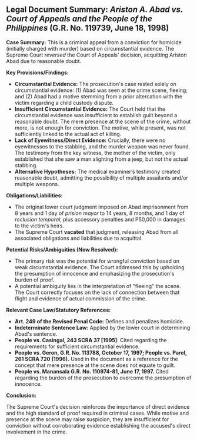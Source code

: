 ## Legal Document Summary: *Ariston A. Abad vs. Court of Appeals and the People of the Philippines* (G.R. No. 119739, June 18, 1998)

**Case Summary:** This is a criminal appeal from a conviction for homicide (initially charged with murder) based on circumstantial evidence. The Supreme Court *reversed* the Court of Appeals' decision, acquitting Ariston Abad due to reasonable doubt.

**Key Provisions/Findings:**

*   **Circumstantial Evidence:** The prosecution's case rested solely on circumstantial evidence: (1) Abad was seen at the crime scene, fleeing; and (2) Abad had a motive stemming from a prior altercation with the victim regarding a child custody dispute.
*   **Insufficient Circumstantial Evidence:** The Court held that the circumstantial evidence was insufficient to establish guilt beyond a reasonable doubt.  The mere presence at the scene of the crime, without more, is not enough for conviction. The motive, while present, was not sufficiently linked to the actual act of killing.
*   **Lack of Eyewitness/Direct Evidence:** Crucially, there were no eyewitnesses to the stabbing, and the murder weapon was never found. The testimony from the key witness, the mother of the victim, only established that she saw a man alighting from a jeep, but not the actual stabbing.
*   **Alternative Hypotheses:** The medical examiner’s testimony created reasonable doubt, admitting the possibility of multiple assailants and/or multiple weapons.

**Obligations/Liabilities:**

*   The original lower court judgment imposed on Abad imprisonment from 8 years and 1 day of *prision mayor* to 14 years, 8 months, and 1 day of *reclusion temporal*, plus accessory penalties and P50,000 in damages to the victim's heirs.
*   The Supreme Court **vacated** that judgment, releasing Abad from all associated obligations and liabilities due to acquittal.

**Potential Risks/Ambiguities (Now Resolved):**

*   The primary risk was the potential for wrongful conviction based on weak circumstantial evidence. The Court addressed this by upholding the presumption of innocence and emphasizing the prosecution's burden of proof.
*   A potential ambiguity lies in the interpretation of "fleeing" the scene.  The Court correctly focuses on the lack of connection between that flight and evidence of actual commission of the crime.

**Relevant Case Law/Statutory References:**

*   **Art. 249 of the Revised Penal Code:** Defines and penalizes homicide.
*   **Indeterminate Sentence Law:** Applied by the lower court in determining Abad's sentence.
*   **People vs. Casingal, 243 SCRA 37 [1995]**: Cited regarding the requirements for sufficient circumstantial evidence.
*   **People vs. Geron, G.R. No. 113788, October 17, 1997; People vs. Parel, 261 SCRA 720 (1996).** Used in the document as a reference for the concept that mere presence at the scene does not equate to guilt.
*   **People vs. Manansala G.R. No. 110974-81, June 17, 1997.** Cited regarding the burden of the prosecution to overcome the presumption of innocence.

**Conclusion:**

The Supreme Court's decision reinforces the importance of direct evidence and the high standard of proof required in criminal cases. While motive and presence at the scene may raise suspicion, they are insufficient for conviction without corroborating evidence establishing the accused's direct involvement in the crime.
